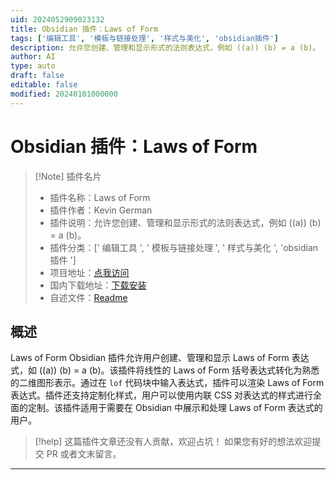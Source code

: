 ```yaml
---
uid: 2024052909023132
title: Obsidian 插件：Laws of Form
tags: ['编辑工具', '模板与链接处理', '样式与美化', 'obsidian插件']
description: 允许您创建、管理和显示形式的法则表达式，例如 ((a)) (b) = a (b)。
author: AI
type: auto
draft: false
editable: false
modified: 20240101000000
---
```


# Obsidian 插件：Laws of Form

> [!Note] 插件名片
> - 插件名称：Laws of Form
> - 插件作者：Kevin German
> - 插件说明：允许您创建、管理和显示形式的法则表达式，例如 ((a)) (b) = a (b)。
> - 插件分类：[' 编辑工具 ', ' 模板与链接处理 ', ' 样式与美化 ', 'obsidian 插件 ']
> - 项目地址：[点我访问](https://github.com/Kevger/obsidian-laws-of-form)
> - 国内下载地址：[下载安装](https://pkmer.cn/products/plugin/pluginMarket/?laws-of-form)
> - 自述文件：[Readme](https://ghproxy.net/https://raw.githubusercontent.com/Kevger/obsidian-laws-of-form/main/README.md)

## 概述

Laws of Form Obsidian 插件允许用户创建、管理和显示 Laws of Form 表达式，如 ((a)) (b) = a (b)。该插件将线性的 Laws of Form 括号表达式转化为熟悉的二维图形表示。通过在 `lof` 代码块中输入表达式，插件可以渲染 Laws of Form 表达式。插件还支持定制化样式，用户可以使用内联 CSS 对表达式的样式进行全面的定制。该插件适用于需要在 Obsidian 中展示和处理 Laws of Form 表达式的用户。

> [!help]
> 这篇插件文章还没有人贡献，欢迎占坑！
> 如果您有好的想法欢迎提交 PR 或者文末留言。

---



